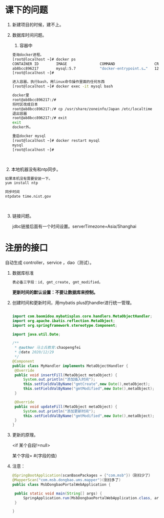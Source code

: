 # 课下的问题

1. 新建项目的时候，建不上。

2. 数据库时间问题。

   1. 容器中

   ```sh
   查询docker进程。
   [root@localhost ~]# docker ps
   CONTAINER ID        IMAGE               COMMAND                  CREATED             STATUS              PORTS                               NAMES
   ab8bcc896217        mysql:5.7           "docker-entrypoint.s…"   12 days ago         Up 7 hours          0.0.0.0:3306->3306/tcp, 33060/tcp   mysql
   [root@localhost ~]# 
   
   进入容器，执行bash，用linux命令操作里面的任何东西
   [root@localhost ~]# docker exec -it mysql bash
   
   docker里
   root@ab8bcc896217:/# 
   将时区改成日本
   root@ab8bcc896217:/# cp /usr/share/zoneinfo/Japan /etc/localtime 
   退出容器
   root@ab8bcc896217:/# exit
   exit
   docker外。
   
   重启docker mysql
   [root@localhost ~]# docker restart mysql
   mysql
   [root@localhost ~]# 
   
   
   ```



​		

​		2. 本地机器没有和ntp同步。

```sh
如果本机没有需要安装一下。
yum install ntp

同步时间
ntpdate time.nist.gov
```



​		

  3. 链接问题。

     jdbc链接后面有一个时间设置。serverTimezone=Asia/Shanghai





# 注册的接口

自动生成 controller，service ，dao（测试）。



1. 数据库标准

   ```sh
   表必备三字段：id, gmt_create, gmt_modified。
   ```

   **更新时间的默认设置：不要让数据库来控制。**

2. 创建时间和更新时间，用mybatis plus的handler进行统一管理。

   ```java
   
   import com.baomidou.mybatisplus.core.handlers.MetaObjectHandler;
   import org.apache.ibatis.reflection.MetaObject;
   import org.springframework.stereotype.Component;
   
   import java.util.Date;
   
   /**
    * @author 马士兵教育:chaopengfei
    * @date 2020/12/29
    */
   @Component
   public class MyHandler implements MetaObjectHandler {
   	@Override
   	public void insertFill(MetaObject metaObject) {
   		System.out.println("添加插入时间");
   		this.setFieldValByName("gmtCreate",new Date(),metaObject);
   		this.setFieldValByName("gmtModified",new Date(),metaObject);
   	}
   
   	@Override
   	public void updateFill(MetaObject metaObject) {
   		System.out.println("添加更新时间");
   		this.setFieldValByName("gmtModified",new Date(),metaObject);
   	}
   }
   ```

   

3. 更新的原理。

   <if 某个自段!=null>

   某个字段= #{字段的值}

   </if>

4. 注意：

   ```java
   @SpringBootApplication(scanBasePackages = {"com.msb"})（别扫少了）
   @MapperScan("com.msb.dongbao.ums.mapper")(别扫多了)
   public class MsbDongbaoPortalWebApplication {
   
   	public static void main(String[] args) {
   		SpringApplication.run(MsbDongbaoPortalWebApplication.class, args);
   	}
   
   }
   ```

   

   

   

   

   



